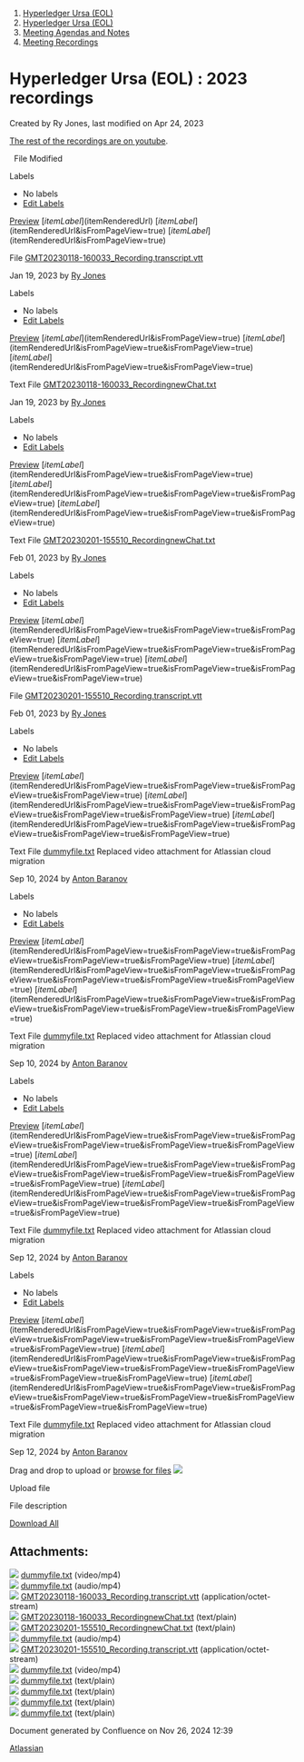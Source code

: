 1. [Hyperledger Ursa (EOL)](index.html)
2. [Hyperledger Ursa (EOL)](19595269.html)
3. [Meeting Agendas and Notes](Meeting-Agendas-and-Notes_19603313.html)
4. [Meeting Recordings](Meeting-Recordings_19612166.html)

# Hyperledger Ursa (EOL) : 2023 recordings

Created by Ry Jones, last modified on Apr 24, 2023

[The rest of the recordings are on youtube](https://www.youtube.com/playlist?list=PL0MZ85B_96CGZfHSWzSFF6LMDj5puWnpt).

  File Modified

Labels

- No labels
- [Edit Labels](# "Edit Labels")

[Preview]() [$itemLabel]($itemRenderedUrl) [$itemLabel]($itemRenderedUrl&isFromPageView=true) [$itemLabel]($itemRenderedUrl&isFromPageView=true)

File [GMT20230118-160033\_Recording.transcript.vtt](attachments/19603592/19612273.vtt "Download")

Jan 19, 2023 by [Ry Jones](/wiki/people/557058:078cecfc-fb17-4d9a-8759-b5b74efa6850)

Labels

- No labels
- [Edit Labels](# "Edit Labels")

[Preview]() [$itemLabel]($itemRenderedUrl&isFromPageView=true) [$itemLabel]($itemRenderedUrl&isFromPageView=true&isFromPageView=true) [$itemLabel]($itemRenderedUrl&isFromPageView=true&isFromPageView=true)

Text File [GMT20230118-160033\_RecordingnewChat.txt](attachments/19603592/19612274.txt "Download")

Jan 19, 2023 by [Ry Jones](/wiki/people/557058:078cecfc-fb17-4d9a-8759-b5b74efa6850)

Labels

- No labels
- [Edit Labels](# "Edit Labels")

[Preview]() [$itemLabel]($itemRenderedUrl&isFromPageView=true&isFromPageView=true) [$itemLabel]($itemRenderedUrl&isFromPageView=true&isFromPageView=true&isFromPageView=true) [$itemLabel]($itemRenderedUrl&isFromPageView=true&isFromPageView=true&isFromPageView=true)

Text File [GMT20230201-155510\_RecordingnewChat.txt](attachments/19603592/19612275.txt "Download")

Feb 01, 2023 by [Ry Jones](/wiki/people/557058:078cecfc-fb17-4d9a-8759-b5b74efa6850)

Labels

- No labels
- [Edit Labels](# "Edit Labels")

[Preview]() [$itemLabel]($itemRenderedUrl&isFromPageView=true&isFromPageView=true&isFromPageView=true) [$itemLabel]($itemRenderedUrl&isFromPageView=true&isFromPageView=true&isFromPageView=true&isFromPageView=true) [$itemLabel]($itemRenderedUrl&isFromPageView=true&isFromPageView=true&isFromPageView=true&isFromPageView=true)

File [GMT20230201-155510\_Recording.transcript.vtt](attachments/19603592/19612278.vtt "Download")

Feb 01, 2023 by [Ry Jones](/wiki/people/557058:078cecfc-fb17-4d9a-8759-b5b74efa6850)

Labels

- No labels
- [Edit Labels](# "Edit Labels")

[Preview]() [$itemLabel]($itemRenderedUrl&isFromPageView=true&isFromPageView=true&isFromPageView=true&isFromPageView=true) [$itemLabel]($itemRenderedUrl&isFromPageView=true&isFromPageView=true&isFromPageView=true&isFromPageView=true&isFromPageView=true) [$itemLabel]($itemRenderedUrl&isFromPageView=true&isFromPageView=true&isFromPageView=true&isFromPageView=true&isFromPageView=true)

Text File [dummyfile.txt](attachments/19603592/19612277.txt "Download") Replaced video attachment for Atlassian cloud migration

Sep 10, 2024 by [Anton Baranov](/wiki/people/5d276e9fafbc2a0c25112118)

Labels

- No labels
- [Edit Labels](# "Edit Labels")

[Preview]() [$itemLabel]($itemRenderedUrl&isFromPageView=true&isFromPageView=true&isFromPageView=true&isFromPageView=true&isFromPageView=true) [$itemLabel]($itemRenderedUrl&isFromPageView=true&isFromPageView=true&isFromPageView=true&isFromPageView=true&isFromPageView=true&isFromPageView=true) [$itemLabel]($itemRenderedUrl&isFromPageView=true&isFromPageView=true&isFromPageView=true&isFromPageView=true&isFromPageView=true&isFromPageView=true)

Text File [dummyfile.txt](attachments/19603592/19612277.txt "Download") Replaced video attachment for Atlassian cloud migration

Sep 10, 2024 by [Anton Baranov](/wiki/people/5d276e9fafbc2a0c25112118)

Labels

- No labels
- [Edit Labels](# "Edit Labels")

[Preview]() [$itemLabel]($itemRenderedUrl&isFromPageView=true&isFromPageView=true&isFromPageView=true&isFromPageView=true&isFromPageView=true&isFromPageView=true) [$itemLabel]($itemRenderedUrl&isFromPageView=true&isFromPageView=true&isFromPageView=true&isFromPageView=true&isFromPageView=true&isFromPageView=true&isFromPageView=true) [$itemLabel]($itemRenderedUrl&isFromPageView=true&isFromPageView=true&isFromPageView=true&isFromPageView=true&isFromPageView=true&isFromPageView=true&isFromPageView=true)

Text File [dummyfile.txt](attachments/19603592/19612277.txt "Download") Replaced video attachment for Atlassian cloud migration

Sep 12, 2024 by [Anton Baranov](/wiki/people/5d276e9fafbc2a0c25112118)

Labels

- No labels
- [Edit Labels](# "Edit Labels")

[Preview]() [$itemLabel]($itemRenderedUrl&isFromPageView=true&isFromPageView=true&isFromPageView=true&isFromPageView=true&isFromPageView=true&isFromPageView=true&isFromPageView=true) [$itemLabel]($itemRenderedUrl&isFromPageView=true&isFromPageView=true&isFromPageView=true&isFromPageView=true&isFromPageView=true&isFromPageView=true&isFromPageView=true&isFromPageView=true) [$itemLabel]($itemRenderedUrl&isFromPageView=true&isFromPageView=true&isFromPageView=true&isFromPageView=true&isFromPageView=true&isFromPageView=true&isFromPageView=true&isFromPageView=true)

Text File [dummyfile.txt](attachments/19603592/19612277.txt "Download") Replaced video attachment for Atlassian cloud migration

Sep 12, 2024 by [Anton Baranov](/wiki/people/5d276e9fafbc2a0c25112118)

Drag and drop to upload or [browse for files]() ![](images/icons/wait.gif)

Upload file

File description

[Download All](/wiki/download/all_attachments?pageId=19603592 "Download all the latest versions of attachments on this page as single zip file.")

## Attachments:

![](images/icons/bullet_blue.gif) [dummyfile.txt](attachments/19603592/19612334.txt) (video/mp4)  
![](images/icons/bullet_blue.gif) [dummyfile.txt](attachments/19603592/19612369.txt) (audio/mp4)  
![](images/icons/bullet_blue.gif) [GMT20230118-160033\_Recording.transcript.vtt](attachments/19603592/19612273.vtt) (application/octet-stream)  
![](images/icons/bullet_blue.gif) [GMT20230118-160033\_RecordingnewChat.txt](attachments/19603592/19612274.txt) (text/plain)  
![](images/icons/bullet_blue.gif) [GMT20230201-155510\_RecordingnewChat.txt](attachments/19603592/19612275.txt) (text/plain)  
![](images/icons/bullet_blue.gif) [dummyfile.txt](attachments/19603592/19612368.txt) (audio/mp4)  
![](images/icons/bullet_blue.gif) [GMT20230201-155510\_Recording.transcript.vtt](attachments/19603592/19612278.vtt) (application/octet-stream)  
![](images/icons/bullet_blue.gif) [dummyfile.txt](attachments/19603592/19612333.txt) (video/mp4)  
![](images/icons/bullet_blue.gif) [dummyfile.txt](attachments/19603592/19612277.txt) (text/plain)  
![](images/icons/bullet_blue.gif) [dummyfile.txt](attachments/19603592/19612271.txt) (text/plain)  
![](images/icons/bullet_blue.gif) [dummyfile.txt](attachments/19603592/19612276.txt) (text/plain)  
![](images/icons/bullet_blue.gif) [dummyfile.txt](attachments/19603592/19612272.txt) (text/plain)

Document generated by Confluence on Nov 26, 2024 12:39

[Atlassian](http://www.atlassian.com/)
